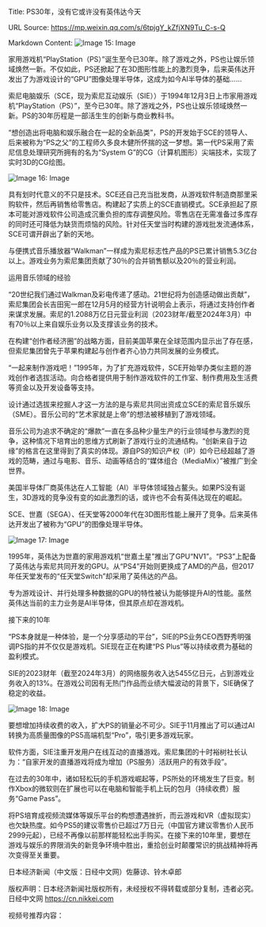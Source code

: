 Title: PS30年，没有它或许没有英伟达今天

URL Source: https://mp.weixin.qq.com/s/6tpjgY_kZfjXN9Tu_C-s-Q

Markdown Content:
![Image 15: Image](assets/a/d/ada8d8d505e720eafbf6bd547c06d271.webp)

家用游戏机“PlayStation（PS）”诞生至今已30年。除了游戏之外，PS也让娱乐领域焕然一新。不仅如此，PS还掀起了在3D图形性能上的激烈竞争，后来英伟达开发出了为游戏设计的“GPU”图像处理半导体，这成为如今AI半导体的基础……

索尼电脑娱乐（SCE，现为索尼互动娱乐（SIE））于1994年12月3日上市家用游戏机“PlayStation（PS）”，至今已30年。除了游戏之外，PS也让娱乐领域焕然一新。PS的30年历程是一部活生生的创新与商业教科书。

“想创造出将电脑和娱乐融合在一起的全新品类”，PS的开发始于SCE的领导人、后来被称为“PS之父”的工程师久多良木健所怀揣的这一梦想。第一代PS采用了索尼信息处理研究所拥有的名为“System G”的CG（计算机图形）尖端技术，实现了实时3D的CG绘图。

![Image 16: Image](assets/1/5/154ebf555ce1ad12552fb0a439090f68.webp)

具有划时代意义的不只是技术。SCE还自己充当批发商，从游戏软件制造商那里采购软件，然后再销售给零售店。构建起了实质上的SCE直销模式。SCE承担起了原本可能对游戏软件公司造成沉重负担的库存调整风险。零售店在无需准备过多库存的同时还可降低为缺货而烦恼的风险。针对任天堂当时构建的游戏批发流通体系，SCE可谓开辟出了新的天地。

与便携式音乐播放器“Walkman”一样成为索尼标志性产品的PS已累计销售5.3亿台以上。游戏业务为索尼集团贡献了30％的合并销售额以及20％的营业利润。

运用音乐领域的经验

“20世纪我们通过Walkman及彩电传递了感动。21世纪将为创造感动做出贡献”，索尼集团会长吉田宪一郎在12月5月的经营方针说明会上表示，将通过支持创作者来谋求发展。索尼的1.2088万亿日元营业利润（2023财年/截至2024年3月）中有70％以上来自娱乐业务以及支撑该业务的技术。

在构建“创作者经济圈”的战略方面，目前美国苹果在全球范围内显示出了存在感，但索尼集团曾先于苹果构建起与创作者齐心协力共同发展的业务模式。

“一起来制作游戏吧！”1995年，为了扩充游戏软件，SCE开始举办类似主题的游戏创作者选拔活动。向合格者提供用于制作游戏软件的工作室、制作费用及生活费等资金以及开发设备等支持。

设计通过选拔来挖掘人才这一方法的是与索尼共同出资成立SCE的索尼音乐娱乐（SME）。音乐公司的“艺术家就是上帝”的想法被移植到了游戏领域。

音乐公司为追求不确定的“爆款”一直在多品种少量生产的行业领域参与激烈的竞争，这种情况下培育出的思维方式刷新了游戏行业的流通结构。“创新来自于边缘”的格言在这里得到了真实的体现。源自PS的知识产权（IP）如今已经超越了游戏的范畴，通过与电影、音乐、动画等结合的“媒体组合（MediaMix）”被推广到全世界。

美国半导体厂商英伟达在人工智能（AI）半导体领域独占鳌头。如果PS没有诞生，3D游戏的竞争没有变的如此激烈的话，或许也不会有英伟达现在的崛起。

SCE、世嘉（SEGA）、任天堂等2000年代在3D图形性能上展开了竞争。后来英伟达开发出了被称为“GPU”的图像处理半导体。

![Image 17: Image](assets/1/4/146452a57a71c43e0867a980f355a65d.jpg)

1995年，英伟达为世嘉的家用游戏机“世嘉土星”推出了GPU“NV1”。“PS3”上配备了英伟达与索尼共同开发的GPU。从“PS4”开始则更换成了AMD的产品，但2017年任天堂发布的“任天堂Switch”却采用了英伟达的产品。

专为游戏设计、并行处理多种数据的GPU的特性被认为能够提升AI的性能。虽然英伟达当前的主力业务是AI半导体，但其原点却在游戏机。

接下来的10年

“PS本身就是一种体验，是一个分享感动的平台”，SIE的PS业务CEO西野秀明强调PS指的并不仅仅是游戏机。SIE现在正在构建“PS Plus”等以持续收费为基础的盈利模式。

SIE的2023财年（截至2024年3月）的网络服务收入达5455亿日元，占到游戏业务收入的13%。在游戏公司因有无热门作品而业绩大幅波动的背景下，SIE确保了稳定的收益。

![Image 18: Image](assets/d/3/d3945f57d9131b2536c56c29a587b8da.jpg)

要想增加持续收费的收入，扩大PS的销量必不可少。SIE于11月推出了可以通过AI转换为高质量图像的PS5高端机型“Pro”，吸引更多游戏玩家。

软件方面，SIE注重开发用户在线互动的直播游戏。索尼集团的十时裕树社长认为：“自家开发的直播游戏将成为增加（PS服务）活跃用户的有效手段”。

在过去的30年中，诸如轻松玩的手机游戏崛起等，PS所处的环境发生了巨变。制作Xbox的微软则在扩展也可以在电脑和智能手机上玩的包月（持续收费）服务“Game Pass”。

将PS培育成视频流媒体等娱乐平台的构想遭遇挫折，而云游戏和VR（虚拟现实）也欠缺热度。如今PS5的建议零售价已超过7万日元（中国官方建议零售价人民币2999元起），已经不再像以前那样能轻松出手购买。在接下来的10年里，要想在游戏与娱乐的界限消失的新竞争环境中胜出，重拾创业时颠覆常识的挑战精神将再次变得至关重要。

日本经济新闻（中文版：日经中文网）佐藤谅、铃木卓郎

版权声明：日本经济新闻社版权所有，未经授权不得转载或部分复制，违者必究。  
日经中文网 https://cn.nikkei.com

视频号推荐内容：

